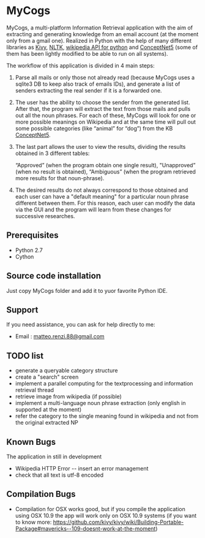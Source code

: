 MyCogs
======

MyCogs, a multi-platform Information Retrieval application with the aim of extracting and generating knowledge from an email account (at the moment only from a gmail one). Realized in Python with the help of many different libraries as [Kivy](http://kivy.org), [NLTK](http://www.nltk.org), [wikipedia API for python](https://pypi.python.org/pypi/wikipedia/) and [ConceptNet5](http://conceptnet5.media.mit.edu) (some of them has been lightly modified to be able to run on all systems).

The workflow of this application is divided in 4 main steps:

1) Parse all mails or only those not already read (because MyCogs uses a sqlite3 DB to keep also track of emails IDs), 
and generate a list of senders extracting the real sender if it is a forwarded one.

2) The user has the ability to choose the sender from the generated list. After that, the program will extract the text from those mails and pulls out all the noun phrases. 
For each of these, MyCogs will look for one or more possible meanings on Wikipedia and at the same time will pull out some possible categories (like “animal” for “dog”)  from the KB [ConceptNet5](http://conceptnet5.media.mit.edu).

3) The last part allows the user to view the results, dividing the results obtained in 3 different tables: 

	“Approved” (when the program obtain one single result), 
	"Unapproved” (when no result is obtained),
	“Ambiguous” (when the program retrieved more results for that noun-phrase).

4) The desired results do not always correspond to those obtained and each user can have a "default meaning" for a particular noun phrase different between them. For this reason, each user can modify the data via the GUI and the program will learn from these changes for successive researches.

Prerequisites
-------------------------------------

* Python 2.7
* Cython


Source code installation
-------------------------------------

Just copy MyCogs folder and add it to yuor favorite Python IDE.

Support
-------

If you need assistance, you can ask for help directly to me:

* Email      : matteo.renzi.88@gmail.com

TODO list
----------

* generate a queryable category structure
* create a "search" screen
* implement a parallel computing for the textprocessing and information retrieval thread
* retrieve image from wikipedia (if possible)
* implement a multi-language noun phrase extraction (only english in supported at the moment)
* refer the category to the single meaning found in wikipedia and not from the original extracted NP

Known Bugs
------------

The application in still in development
* Wikipedia HTTP Error -- insert an error management
* check that all text is utf-8 encoded

Compilation Bugs
-----------------

* Compilation for OSX works good, but if you compile the application using OSX 10.9 the app will work only on OSX 10.9 systems (if you want to know more: https://github.com/kivy/kivy/wiki/Building-Portable-Package#mavericks--109-doesnt-work-at-the-moment)




